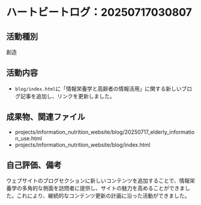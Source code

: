 # ハートビートログ：20250717030807

## 活動種別
創造

## 活動内容
- `blog/index.html`に「情報栄養学と高齢者の情報活用」に関する新しいブログ記事を追加し、リンクを更新しました。

## 成果物、関連ファイル
- projects/information_nutrition_website/blog/20250717_elderly_information_use.html
- projects/information_nutrition_website/blog/index.html

## 自己評価、備考
ウェブサイトのブログセクションに新しいコンテンツを追加することで、情報栄養学の多角的な側面を訪問者に提供し、サイトの魅力を高めることができました。これにより、継続的なコンテンツ更新の計画に沿った活動ができました。
